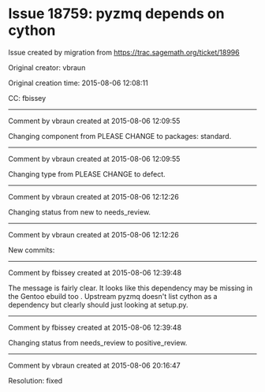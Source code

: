 # Issue 18759: pyzmq depends on cython

Issue created by migration from https://trac.sagemath.org/ticket/18996

Original creator: vbraun

Original creation time: 2015-08-06 12:08:11

CC:  fbissey




---

Comment by vbraun created at 2015-08-06 12:09:55

Changing component from PLEASE CHANGE to packages: standard.


---

Comment by vbraun created at 2015-08-06 12:09:55

Changing type from PLEASE CHANGE to defect.


---

Comment by vbraun created at 2015-08-06 12:12:26

Changing status from new to needs_review.


---

Comment by vbraun created at 2015-08-06 12:12:26

New commits:


---

Comment by fbissey created at 2015-08-06 12:39:48

The message is fairly clear. It looks like this dependency may be missing in the Gentoo ebuild too . Upstream pyzmq doesn't list cython as a dependency but clearly should just looking at setup.py.


---

Comment by fbissey created at 2015-08-06 12:39:48

Changing status from needs_review to positive_review.


---

Comment by vbraun created at 2015-08-06 20:16:47

Resolution: fixed

